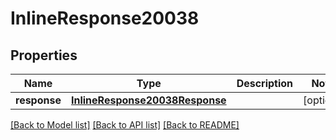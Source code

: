 # InlineResponse20038

## Properties
Name | Type | Description | Notes
------------ | ------------- | ------------- | -------------
**response** | [**InlineResponse20038Response**](InlineResponse20038Response.md) |  | [optional] 

[[Back to Model list]](../README.md#documentation-for-models) [[Back to API list]](../README.md#documentation-for-api-endpoints) [[Back to README]](../README.md)


